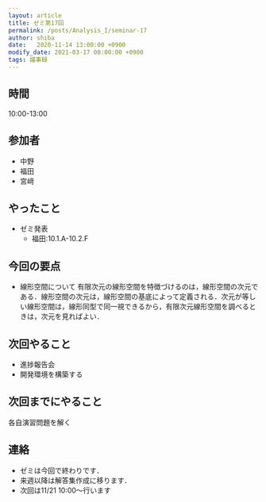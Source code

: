 ```yaml
---
layout: article
title: ゼミ第17回
permalink: /posts/Analysis_I/seminar-17
author: shiba
date:   2020-11-14 13:00:00 +0900
modify_date: 2021-03-17 00:00:00 +0900
tags: 議事録
---
```


## 時間

10:00-13:00

## 参加者

- 中野
- 福田
- 宮﨑

## やったこと

- ゼミ発表
  - 福田:10.1.A-10.2.F

## 今回の要点

- 線形空間について
    有限次元の線形空間を特徴づけるのは，線形空間の次元である．線形空間の次元は，線形空間の基底によって定義される．次元が等しい線形空間は，線形同型で同一視できるから，有限次元線形空間を調べるときは，次元を見ればよい．

## 次回やること

- 進捗報告会
- 開発環境を構築する

## 次回までにやること

各自演習問題を解く

## 連絡

- ゼミは今回で終わりです．
- 来週以降は解答集作成に移ります．
- 次回は11/21 10:00～行います
